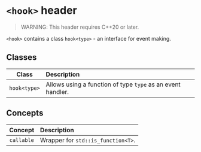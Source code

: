 # `<hook>` header

> WARNING: This header requires C++20 or later.

`<hook>` contains a class `hook<type>` - an interface for event making.

## Classes
| Class | Description |
| :---: | :-- |
| `hook<type>` | Allows using a function of type `type` as an event handler. |

## Concepts
| Concept | Description |
| :---: | :-- |
| `callable` | Wrapper for `std::is_function<T>`. |
